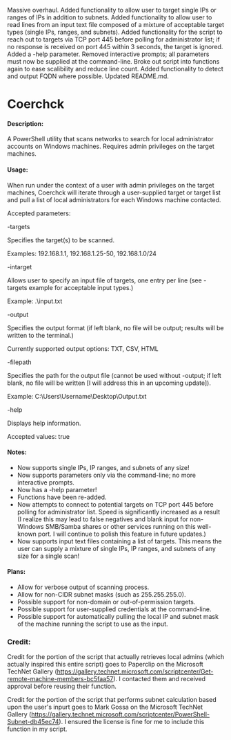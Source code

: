 Massive overhaul. Added functionality to allow user to target single IPs or ranges of IPs in addition to subnets. Added functionality to allow user to read lines from an input text file composed of a mixture of acceptable target types (single IPs, ranges, and subnets). Added functionality for the script to reach out to targets via TCP port 445 before polling for administrator list; if no response is received on port 445 within 3 seconds, the target is ignored. Added a -help parameter. Removed interactive prompts; all parameters must now be supplied at the command-line. Broke out script into functions again to ease scalibility and reduce line count. Added functionality to detect and output FQDN where possible. Updated README.md.

# Coerchck

#### Description:

A PowerShell utility that scans networks to search for local administrator accounts on Windows machines. Requires admin privileges on the target machines.

#### Usage:

When run under the context of a user with admin privileges on the target machines, Coerchck will iterate through a user-supplied target or target list and pull a list of local administrators for each Windows machine contacted.

Accepted parameters:

-targets

Specifies the target(s) to be scanned.

Examples: 192.168.1.1, 192.168.1.25-50, 192.168.1.0/24

-intarget

Allows user to specify an input file of targets, one entry per line (see -targets example for acceptable input types.)

Example: .\input.txt

-output

Specifies the output format (if left blank, no file will be output; results will be written to the terminal.)

Currently supported output options: TXT, CSV, HTML

-filepath

Specifies the path for the output file (cannot be used without -output; if left blank, no file will be written [I will address this in an upcoming update]).

Example: C:\Users\Username\Desktop\Output.txt

-help

Displays help information.

Accepted values: true

#### Notes:

- Now supports single IPs, IP ranges, and subnets of any size!
- Now supports parameters only via the command-line; no more interactive prompts.
- Now has a -help parameter!
- Functions have been re-added.
- Now attempts to connect to potential targets on TCP port 445 before polling for administrator list. Speed is significantly increased as a result (I realize this may lead to false negatives and blank input for non-Windows SMB/Samba shares or other services running on this well-known port. I will continue to polish this feature in future updates.)
- Now supports input text files containing a list of targets. This means the user can supply a mixture of single IPs, IP ranges, and subnets of any size for a single scan!

#### Plans:

- Allow for verbose output of scanning process.
- Allow for non-CIDR subnet masks (such as 255.255.255.0).
- Possible support for non-domain or out-of-permission targets.
- Possible support for user-supplied credentials at the command-line.
- Possible support for automatically pulling the local IP and subnet mask of the machine running the script to use as the input.

### Credit:

Credit for the portion of the script that actually retrieves local admins (which actually inspired this entire script) goes to Paperclip on the Microsoft TechNet Gallery (https://gallery.technet.microsoft.com/scriptcenter/Get-remote-machine-members-bc5faa57). I contacted them and received approval before reusing their function.

Credit for the portion of the script that performs subnet calculation based upon the user's inpurt goes to Mark Gossa on the Microsoft TechNet Gallery (https://gallery.technet.microsoft.com/scriptcenter/PowerShell-Subnet-db45ec74). I ensured the license is fine for me to include this function in my script.